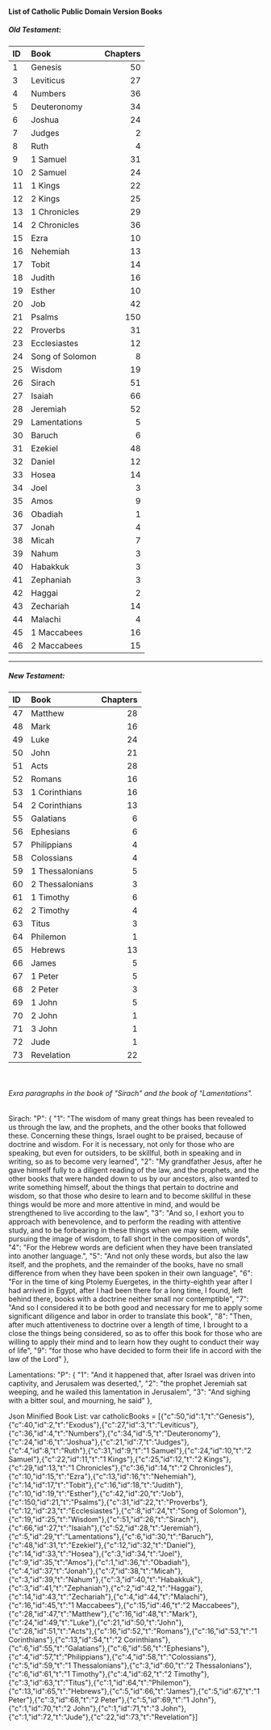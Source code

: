 #### List of Catholic Public Domain Version Books

##### Old Testament:
|ID	   |Book	     |Chapters |
| :--- | :---        | ---:    |
|1 |  Genesis		 |       50|
|3 |  Leviticus	     |       27|
|4 |  Numbers		 |       36|
|5 |  Deuteronomy	 |       34|
|6 |  Joshua		 |       24|
|7 |  Judges		 |        2|
|8 |  Ruth		     |        4|
|9 |  1 Samuel	     |       31|
|10|  2 Samuel	     |       24|
|11|  1 Kings		 |    	 22|
|12|  2 Kings		 |    	 25|
|13|  1 Chronicles	 |       29|
|14|  2 Chronicles	 |       36|
|15|  Ezra		     |       10|
|16|  Nehemiah	     |       13|
|17|  Tobit		     |       14|
|18|  Judith		 |    	 16|
|19|  Esther		 |    	 10|
|20|  Job			 |       42|
|21|  Psalms		 |      150|
|22|  Proverbs	     |       31|
|23|  Ecclesiastes	 |       12|
|24|  Song of Solomon|        8|
|25|  Wisdom		 |    	 19|
|26|  Sirach		 |   	 51|
|27|  Isaiah		 |   	 66|
|28|  Jeremiah	     |       52|
|29|  Lamentations	 |        5|
|30|  Baruch		 |   	  6|
|31|  Ezekiel		 |   	 48|
|32|  Daniel		 |   	 12|
|33|  Hosea		     |       14|
|34|  Joel		     |        3|
|35|  Amos		     |        9|
|36|  Obadiah		 |   	  1|
|37|  Jonah		     |        4|
|38|  Micah		     |        7|
|39|  Nahum		     |        3|
|40|  Habakkuk	     |        3|
|41|  Zephaniah	     |        3|
|42|  Haggai		 |        2|
|43|  Zechariah	     |       14|
|44|  Malachi		 |        4|
|45|  1 Maccabees	 |   	 16|
|46|  2 Maccabees	 |   	 15|

-------------------------------

##### New Testament:
|ID	   |Book	     |Chapters |
| :--- | :---        | ---:    |
|47|  Matthew		 |    	 28|
|48|  Mark		     |       16|
|49|  Luke		     |       24|
|50|  John		     |       21|
|51|  Acts		     |       28|
|52|  Romans		 |       16|
|53|  1 Corinthians	 |       16|
|54|  2 Corinthians	 |       13|
|55|  Galatians	     |        6|
|56|  Ephesians	     |        6|
|57|  Philippians	 |        4|
|58|  Colossians	 |        4|
|59|  1 Thessalonians|        5|
|60|  2 Thessalonians|        3|
|61|  1 Timothy	     |        6|
|62|  2 Timothy	     |        4|
|63|  Titus		     |        3|
|64|  Philemon	     |        1|
|65|  Hebrews		 |   	 13|
|66|  James		     |        5|
|67|  1 Peter		 |        5|
|68|  2 Peter		 |        3|
|69|  1 John		 |        5|
|70|  2 John		 |        1|
|71|  3 John		 |        1|
|72|  Jude		     |        1|
|73|  Revelation	 |  	 22|

&nbsp;
###### Exra paragraphs in the book of "Sirach" and the book of "Lamentations".
Sirach:
"P": {
            "1": "The wisdom of many great things has been revealed to us through the law, and the prophets, and the other books that followed these. Concerning these things, Israel ought to be praised, because of doctrine and wisdom. For it is necessary, not only for those who are speaking, but even for outsiders, to be skillful, both in speaking and in writing, so as to become very learned",
            "2": "My grandfather Jesus, after he gave himself fully to a diligent reading of the law, and the prophets, and the other books that were handed down to us by our ancestors, also wanted to write something himself, about the things that pertain to doctrine and wisdom, so that those who desire to learn and to become skillful in these things would be more and more attentive in mind, and would be strengthened to live according to the law",
            "3": "And so, I exhort you to approach with benevolence, and to perform the reading with attentive study, and to be forbearing in these things when we may seem, while pursuing the image of wisdom, to fall short in the composition of words",
            "4": "For the Hebrew words are deficient when they have been translated into another language.",
            "5": "And not only these words, but also the law itself, and the prophets, and the remainder of the books, have no small difference from when they have been spoken in their own language",
            "6": "For in the time of king Ptolemy Euergetes, in the thirty-eighth year after I had arrived in Egypt, after I had been there for a long time, I found, left behind there, books with a doctrine neither small nor contemptible",
            "7": "And so I considered it to be both good and necessary for me to apply some significant diligence and labor in order to translate this book",
            "8": "Then, after much attentiveness to doctrine over a length of time, I brought to a close the things being considered, so as to offer this book for those who are willing to apply their mind and to learn how they ought to conduct their way of life",
            "9": "for those who have decided to form their life in accord with the law of the Lord"
        },


Lamentations:
"P": {
            "1": "And it happened that, after Israel was driven into captivity, and Jerusalem was deserted,",
            "2": "the prophet Jeremiah sat weeping, and he wailed this lamentation in Jerusalem",
            "3": "And sighing with a bitter soul, and mourning, he said"
        },


Json Minified Book List:
var catholicBooks =
[{"c":50,"id":1,"t":"Genesis"},{"c":40,"id":2,"t":"Exodus"},{"c":27,"id":3,"t":"Leviticus"},{"c":36,"id":4,"t":"Numbers"},{"c":34,"id":5,"t":"Deuteronomy"},{"c":24,"id":6,"t":"Joshua"},{"c":21,"id":7,"t":"Judges"},{"c":4,"id":8,"t":"Ruth"},{"c":31,"id":9,"t":"1 Samuel"},{"c":24,"id":10,"t":"2 Samuel"},{"c":22,"id":11,"t":"1 Kings"},{"c":25,"id":12,"t":"2 Kings"},{"c":29,"id":13,"t":"1 Chronicles"},{"c":36,"id":14,"t":"2 Chronicles"},{"c":10,"id":15,"t":"Ezra"},{"c":13,"id":16,"t":"Nehemiah"},{"c":14,"id":17,"t":"Tobit"},{"c":16,"id":18,"t":"Judith"},{"c":10,"id":19,"t":"Esther"},{"c":42,"id":20,"t":"Job"},{"c":150,"id":21,"t":"Psalms"},{"c":31,"id":22,"t":"Proverbs"},{"c":12,"id":23,"t":"Ecclesiastes"},{"c":8,"id":24,"t":"Song of Solomon"},{"c":19,"id":25,"t":"Wisdom"},{"c":51,"id":26,"t":"Sirach"},{"c":66,"id":27,"t":"Isaiah"},{"c":52,"id":28,"t":"Jeremiah"},{"c":5,"id":29,"t":"Lamentations"},{"c":6,"id":30,"t":"Baruch"},{"c":48,"id":31,"t":"Ezekiel"},{"c":12,"id":32,"t":"Daniel"},{"c":14,"id":33,"t":"Hosea"},{"c":3,"id":34,"t":"Joel"},{"c":9,"id":35,"t":"Amos"},{"c":1,"id":36,"t":"Obadiah"},{"c":4,"id":37,"t":"Jonah"},{"c":7,"id":38,"t":"Micah"},{"c":3,"id":39,"t":"Nahum"},{"c":3,"id":40,"t":"Habakkuk"},{"c":3,"id":41,"t":"Zephaniah"},{"c":2,"id":42,"t":"Haggai"},{"c":14,"id":43,"t":"Zechariah"},{"c":4,"id":44,"t":"Malachi"},{"c":16,"id":45,"t":"1 Maccabees"},{"c":15,"id":46,"t":"2 Maccabees"},{"c":28,"id":47,"t":"Matthew"},{"c":16,"id":48,"t":"Mark"},{"c":24,"id":49,"t":"Luke"},{"c":21,"id":50,"t":"John"},{"c":28,"id":51,"t":"Acts"},{"c":16,"id":52,"t":"Romans"},{"c":16,"id":53,"t":"1 Corinthians"},{"c":13,"id":54,"t":"2 Corinthians"},{"c":6,"id":55,"t":"Galatians"},{"c":6,"id":56,"t":"Ephesians"},{"c":4,"id":57,"t":"Philippians"},{"c":4,"id":58,"t":"Colossians"},{"c":5,"id":59,"t":"1 Thessalonians"},{"c":3,"id":60,"t":"2 Thessalonians"},{"c":6,"id":61,"t":"1 Timothy"},{"c":4,"id":62,"t":"2 Timothy"},{"c":3,"id":63,"t":"Titus"},{"c":1,"id":64,"t":"Philemon"},{"c":13,"id":65,"t":"Hebrews"},{"c":5,"id":66,"t":"James"},{"c":5,"id":67,"t":"1 Peter"},{"c":3,"id":68,"t":"2 Peter"},{"c":5,"id":69,"t":"1 John"},{"c":1,"id":70,"t":"2 John"},{"c":1,"id":71,"t":"3 John"},{"c":1,"id":72,"t":"Jude"},{"c":22,"id":73,"t":"Revelation"}]

